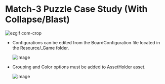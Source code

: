 
# Match-3 Puzzle Case Study (With Collapse/Blast)

  ![ezgif com-crop](https://github.com/githubsiz-developer/Match3_2023/assets/65115099/dab925be-aa2c-4736-87d8-44b0e54c3321)

* Configurations can be edited from the BoardConfiguration file located in the Resource/_Game folder.

  ![image](https://github.com/githubsiz-developer/Match3_2023/assets/65115099/d2bf3b69-2623-4e55-8341-f94727d2e873)

* Grouping and Color options must be added to AssetHolder asset.

  ![image](https://github.com/githubsiz-developer/Match3_2023/assets/65115099/f5a5e041-5819-46f9-80aa-800b9e6f80fa)
 
